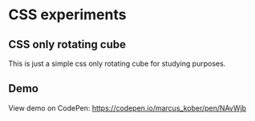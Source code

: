 # CSS experiments

## CSS only rotating cube

This is just a simple css only rotating cube for studying purposes.

## Demo

View demo on CodePen: https://codepen.io/marcus_kober/pen/NAvWjb